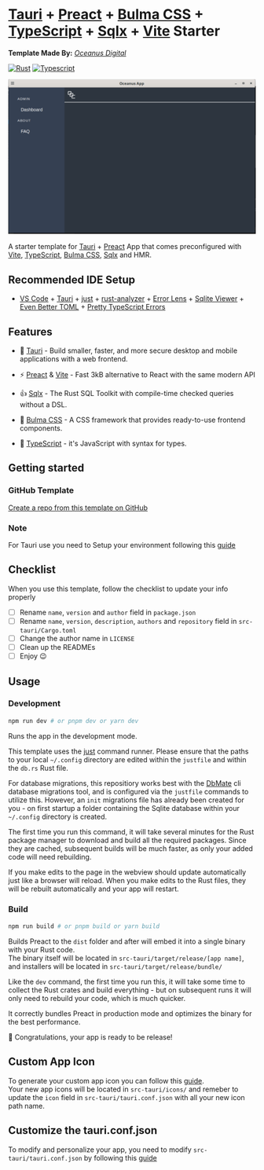 # [Tauri](https://tauri.app) + [Preact](https://preactjs.com) + [Bulma CSS](https://bulma.io/) + [TypeScript](https://typescriptlang.org) + [Sqlx](https://github.com/launchbadge/sqlx) + [Vite](https://vitejs.dev) Starter

**Template Made By:**
*[Oceanus Digital](https://home.civdev.xyz/)*

[![Rust](https://img.shields.io/badge/Rust-black?style=for-the-badge&logo=rust&logoColor=#E57324)](https://github.com/AR10Dev/tauri-solid-ts-tailwind-vite)
[![Typescript](https://img.shields.io/badge/TypeScript-007ACC?style=for-the-badge&logo=typescript&logoColor=white)](https://AR10Dev/tauri-solid-ts-tailwind-vite)

![](/public/image.png)

A starter template for [Tauri](https://tauri.app) + [Preact](https://preactjs.com/) App that comes preconfigured with [Vite](https://vitejs.dev),
[TypeScript](https://typescriptlang.org), [Bulma CSS](https://bulma.io/), [Sqlx](https://github.com/launchbadge/sqlx) and HMR.

## Recommended IDE Setup

- [VS Code](https://code.visualstudio.com/) + [Tauri](https://marketplace.visualstudio.com/items?itemName=tauri-apps.tauri-vscode) + [just](https://marketplace.visualstudio.com/items?itemName=kokakiwi.vscode-just) + [rust-analyzer](https://marketplace.visualstudio.com/items?itemName=rust-lang.rust-analyzer) + [Error Lens](https://marketplace.visualstudio.com/items?itemName=usernamehw.errorlens) + [Sqlite Viewer](https://marketplace.visualstudio.com/items?itemName=qwtel.sqlite-viewer) + [Even Better TOML](https://marketplace.visualstudio.com/items?itemName=tamasfe.even-better-toml) + [Pretty TypeScript Errors](https://marketplace.visualstudio.com/items?itemName=yoavbls.pretty-ts-errors)

## Features

- 🤩 [Tauri](https://tauri.app) - Build smaller, faster, and more secure desktop and mobile applications with a web frontend.

- ⚡️ [Preact](https://preactjs.com) & [Vite](https://vitejs.dev) - Fast 3kB alternative to React with the same modern API

- 👍 [Sqlx](https://github.com/launchbadge/sqlx) - The Rust SQL Toolkit with compile-time checked queries without a DSL.

- 🎨 [Bulma CSS](https://tailwindcss.com) - A CSS framework that provides ready-to-use frontend components.

- 💪 [TypeScript](https://typescriptlang.org) - it's JavaScript with syntax for types.

## Getting started

### GitHub Template

[Create a repo from this template on GitHub](https://github.com/CM-IV/Tauri-Sqlx-Preact-Template/generate)

### Note
For Tauri use you need to Setup your environment following this [guide](https://tauri.app/guides/getting-started/prerequisites)

## Checklist

When you use this template, follow the checklist to update your info properly

- [ ] Rename `name`, `version` and `author` field in `package.json`
- [ ] Rename `name`, `version`, `description`, `authors` and `repository` field in `src-tauri/Cargo.toml`
- [ ] Change the author name in `LICENSE`
- [ ] Clean up the READMEs
- [ ] Enjoy 😉

## Usage

### Development

```bash
npm run dev # or pnpm dev or yarn dev
```

Runs the app in the development mode.

This template uses the [just](https://just.systems/) command runner.  Please ensure that the paths to your local `~/.config` directory are edited within the `justfile` and within the `db.rs` Rust file.

For database migrations, this repositiory works best with the [DbMate](https://github.com/amacneil/dbmate) cli database migrations tool, and is configured via the `justfile` commands to utilize this.  However, an `init` migrations file has already been created for you - on first startup a folder containing the Sqlite database within your `~/.config` directory is created.

The first time you run this command, it will take several minutes for the Rust package manager to download and build all the required packages. Since they are cached, subsequent builds will be much faster, as only your added code will need rebuilding.

If you make edits to the page in the webview should update automatically just like a browser will reload.
When you make edits to the Rust files, they will be rebuilt automatically and your app will restart.

### Build

```bash
npm run build # or pnpm build or yarn build
```

Builds Preact to the `dist` folder and after will embed it into a single binary with your Rust code.<br>
The binary itself will be located in `src-tauri/target/release/[app name]`, and installers will be located in `src-tauri/target/release/bundle/`<br>

Like the `dev` command, the first time you run this, it will take some time to collect the Rust crates and build everything - but on subsequent runs it will only need to rebuild your code, which is much quicker.<br>

It correctly bundles Preact in production mode and optimizes the binary for the best performance.<br>

🎉 Congratulations, your app is ready to be release!

## Custom App Icon
To generate your custom app icon you can follow this [guide](https://tauri.app/guides/features/icons).<br>
Your new app icons will be located in `src-tauri/icons/` and remeber to update the `icon` field in `src-tauri/tauri.conf.json` with all your new icon path name.<br>

## Customize the tauri.conf.json

To modify and personalize your app, you need to modify `src-tauri/tauri.conf.json` by following this [guide](https://tauri.app/api/config)